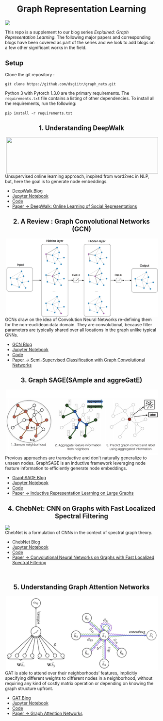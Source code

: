 <h1 align="center"> Graph Representation Learning </h1>

<img align="center" src="https://dsgiitr.com/images/work/graph_nets.svg">

This repo is a supplement to our blog series *Explained: Graph Representation Learning*. The following major papers and corresponding blogs have been covered as part of the series and we look to add blogs on a few other significant works in the field.


<h2> Setup </h2>

Clone the git repository :

```
git clone https://github.com/dsgiitr/graph_nets.git
```

Python 3 with Pytorch 1.3.0 are the primary requirements. The `requirements.txt` file contains a listing of other dependencies. To install all the requirements, run the following:

`pip install -r requirements.txt`

<h2 align="center"> 1. Understanding DeepWalk </h2>
<img align="right" width="500x" height="120x" src="https://miro.medium.com/max/4005/1*j-P55wBp5PP9oqrxDxdDpw.png">

Unsupervised online learning approach, inspired from word2vec in NLP, but, here the goal is to generate node embeddings.
- [DeepWalk Blog](https://dsgiitr.com/blogs/deepwalk)
- [Jupyter Notebook](https://github.com/dsgiitr/graph_nets/blob/master/DeepWalk/DeepWalk_Blog%2BCode.ipynb)
- [Code](https://github.com/dsgiitr/graph_nets/blob/master/DeepWalk/DeepWalk.py)
- [Paper -> DeepWalk: Online Learning of Social Representations](https://arxiv.org/abs/1403.6652)


<h2 align="center"> 2. A Review : Graph Convolutional Networks (GCN) </h2>
<img align="right" width="500x" src="/GCN/img/gcn_architecture.png">

GCNs draw on the idea of Convolution Neural Networks re-defining them for the non-euclidean data domain. They are  convolutional, because filter parameters are typically shared over all locations in the graph unlike typical GNNs. 
- [GCN Blog](https://dsgiitr.com/blogs/gcn)
- [Jupyter Notebook](https://github.com/dsgiitr/graph_nets/blob/master/GCN/GCN_Blog%2BCode.ipynb)
- [Code](https://github.com/dsgiitr/graph_nets/blob/master/GCN/GCN.py)
- [Paper -> Semi-Supervised Classification with Graph Convolutional Networks](https://arxiv.org/abs/1609.02907)


<h2 align="center"> 3. Graph SAGE(SAmple and aggreGatE) </h2>
<img align="right" width="500x" src="/GraphSAGE/img/GraphSAGE_cover.jpg">

Previous approaches are transductive and don't naturally generalize to unseen nodes. GraphSAGE is an inductive framework leveraging node feature information to efficiently generate node embeddings.
- [GraphSAGE Blog](https://dsgiitr.com/blogs/graphsage)
- [Jupyter Notebook](https://github.com/dsgiitr/graph_nets/blob/master/GraphSAGE/GraphSAGE_Code%2BBlog.ipynb)
- [Code](https://github.com/dsgiitr/graph_nets/blob/master/GraphSAGE/GraphSAGE.py)
- [Paper -> Inductive Representation Learning on Large Graphs](https://arxiv.org/abs/1706.02216)


<h2 align="center"> 4. ChebNet: CNN on Graphs with Fast Localized Spectral Filtering </h2>
<img align="right" width="600x" src="https://storage.googleapis.com/groundai-web-prod/media/users/user_3036/project_14426/images/x1.png">

ChebNet is a formulation of CNNs in the context of spectral graph theory.
- [ChebNet Blog](https://dsgiitr.com/blogs/chebnet/)
- [Jupyter Notebook](https://github.com/dsgiitr/graph_nets/blob/master/ChebNet/Chebnet_Blog%2BCode.ipynb)
- [Code](https://github.com/dsgiitr/graph_nets/blob/master/ChebNet/coarsening.py)
- [Paper -> Convolutional Neural Networks on Graphs with Fast Localized Spectral Filtering](https://arxiv.org/abs/1606.09375)

<br/>

<h2 align="center"> 5. Understanding Graph Attention Networks </h2>
<img align="right" width="500x" src="/GAT/img/GAT_Cover.jpg">

GAT is able to attend over their neighborhoods’ features, implicitly specifying different weights to different nodes in a neighborhood, without requiring any kind of costly matrix operation or depending on knowing the graph structure upfront.
- [GAT Blog](https://dsgiitr.com/blogs/gat)
- [Jupyter Notebook](https://github.com/dsgiitr/graph_nets/blob/master/GAT/GAT_Blog%2BCode.ipynb)
- [Code](https://github.com/dsgiitr/graph_nets/blob/master/GAT/GAT_PyG.py)
- [Paper -> Graph Attention Networks](https://arxiv.org/abs/1710.10903)
